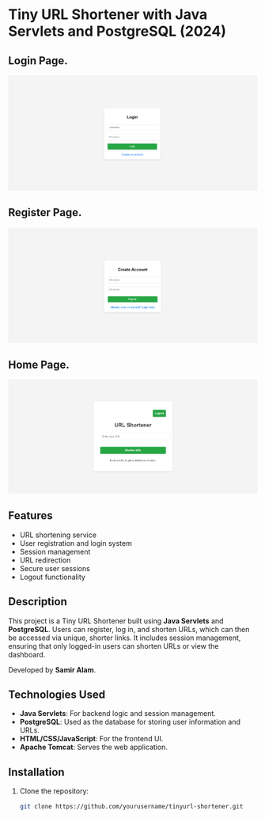 # Tiny URL Shortener with Java Servlets and PostgreSQL (2024)

## Login Page.
![TinyURL Banner](login.png)

## Register Page.
![TinyURL Banner](register.png)

## Home Page.
![TinyURL Banner](HomePage.png)

## Features

- URL shortening service
- User registration and login system
- Session management
- URL redirection
- Secure user sessions
- Logout functionality

## Description

This project is a Tiny URL Shortener built using **Java Servlets** and **PostgreSQL**. Users can register, log in, and shorten URLs, which can then be accessed via unique, shorter links. It includes session management, ensuring that only logged-in users can shorten URLs or view the dashboard.

Developed by **Samir Alam**.

## Technologies Used

- **Java Servlets**: For backend logic and session management.
- **PostgreSQL**: Used as the database for storing user information and URLs.
- **HTML/CSS/JavaScript**: For the frontend UI.
- **Apache Tomcat**: Serves the web application.
  
## Installation

1. Clone the repository:
   ```bash
   git clone https://github.com/yourusername/tinyurl-shortener.git
